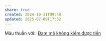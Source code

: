 ```yaml
---
share: true
created: 2024-10-11T09:48
updated: 2025-07-09T17:32
---
```

Mâu thuẫn với:: [Đam mê không kiếm được tiền](../Ti%E1%BB%81n/%C4%90am%20m%C3%AA%20kh%C3%B4ng%20ki%E1%BA%BFm%20%C4%91%C6%B0%E1%BB%A3c%20ti%E1%BB%81n.md)
